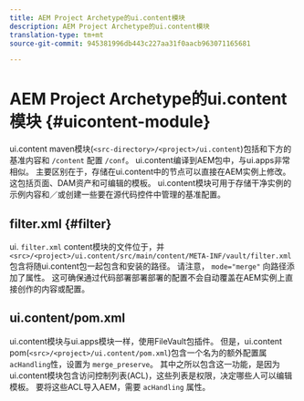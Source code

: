 ```yaml
---
title: AEM Project Archetype的ui.content模块
description: AEM Project Archetype的ui.content模块
translation-type: tm+mt
source-git-commit: 945381996db443c227aa31f0aacb963071165681

---
```



# AEM Project Archetype的ui.content模块 {#uicontent-module}

ui.content maven模块(`<src-directory>/<project>/ui.content`)包括和下方的基准内容和 `/content` 配置 `/conf`。 ui.content编译到AEM包中，与ui.apps非常相似。 主要区别在于，存储在ui.content中的节点可以直接在AEM实例上修改。 这包括页面、DAM资产和可编辑的模板。 ui.content模块可用于存储干净实例的示例内容和／或创建一些要在源代码控件中管理的基准配置。

## filter.xml {#filter}

ui. `filter.xml` content模块的文件位于，并 `<src>/<project>/ui.content/src/main/content/META-INF/vault/filter.xml` 包含将随ui.content包一起包含和安装的路径。 请注意， `mode="merge"` 向路径添加了属性。 这可确保通过代码部署部署部署的配置不会自动覆盖在AEM实例上直接创作的内容或配置。

## ui.content/pom.xml

ui.content模块与ui.apps模块一样，使用FileVault包插件。 但是，ui.content pom(`<src>/<project>/ui.content/pom.xml`)包含一个名为的额外配置属 `acHandling`性，设置为 `merge_preserve`。 其中之所以包含这一功能，是因为ui.content模块包含访问控制列表(ACL)，这些列表是权限，决定哪些人可以编辑模板。 要将这些ACL导入AEM，需要 `acHandling` 属性。
